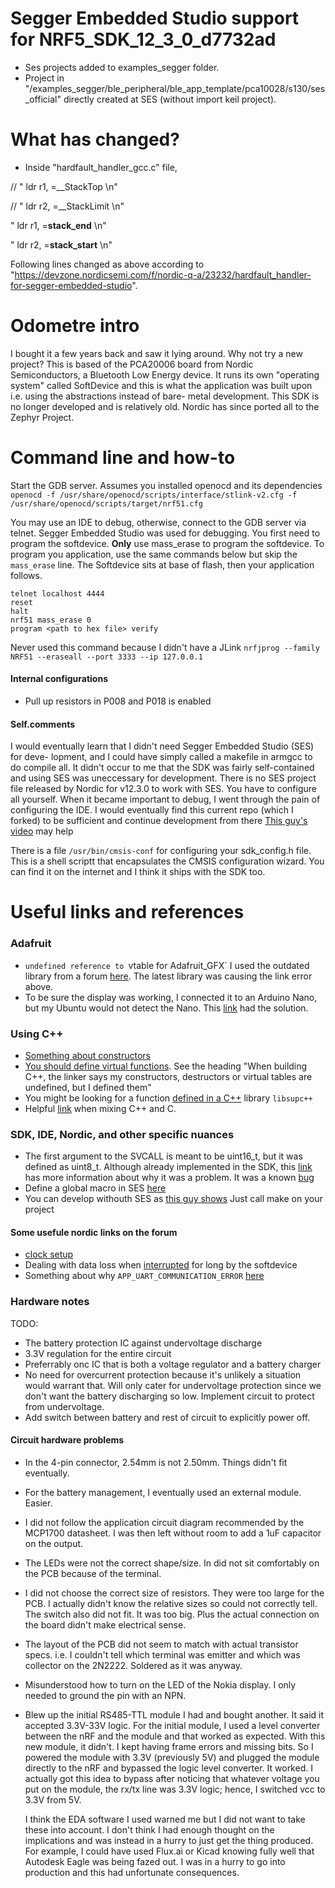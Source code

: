 # Segger Embedded Studio support for NRF5_SDK_12_3_0_d7732ad

- Ses projects added to examples_segger folder.
- Project in "/examples_segger/ble_peripheral/ble_app_template/pca10028/s130/ses_official"
directly created at SES (without import keil project).

# What has changed?

- Inside "hardfault_handler_gcc.c" file,

// "   ldr   r1, =__StackTop                  \n"

// "   ldr   r2, =__StackLimit                \n"

"   ldr   r1, =__stack_end__                \n"

"   ldr   r2, =__stack_start__              \n"


Following lines changed as above according to "https://devzone.nordicsemi.com/f/nordic-q-a/23232/hardfault_handler-for-segger-embedded-studio".

# Odometre intro
I bought it a few years back and saw it lying around. Why not try a new project?
This is based of the PCA20006 board from Nordic Semiconductors, a Bluetooth Low
Energy device. It runs its own "operating system" called SoftDevice and this is
what the application was built upon i.e. using the abstractions instead of bare-
metal development. This SDK is no longer developed and is relatively old. Nordic
has since ported all to the Zephyr Project.

# Command line and how-to

Start the GDB server. Assumes you installed openocd and its dependencies
`openocd -f /usr/share/openocd/scripts/interface/stlink-v2.cfg -f /usr/share/openocd/scripts/target/nrf51.cfg`

You may use an IDE to debug, otherwise, connect to the GDB server via telnet. Segger Embedded Studio was used for debugging.
You first need to program the softdevice. **Only** use mass_erase to program the softdevice. To program you application, use the
same commands below but skip the `mass_erase` line. The Softdevice sits at base of flash, then your application follows.
```
telnet localhost 4444
reset
halt
nrf51 mass_erase 0
program <path to hex file> verify
```

Never used this command because I didn't have a JLink
`nrfjprog --family NRF51 --eraseall --port 3333 --ip 127.0.0.1`

#### Internal configurations
* Pull up resistors in P008 and P018 is enabled

#### Self.comments

I would eventually learn that I didn't need Segger Embedded Studio (SES) for deve-
lopment, and I could have simply called a makefile in armgcc to do compile all. It didn't occur
to me that the SDK was fairly self-contained and using SES was uneccessary for development.
There is no SES project file released by Nordic for v12.3.0 to work with SES. You have to configure all yourself. When it became important to debug, I went through the pain of configuring the IDE. I would eventually find this current repo (which I forked) to be sufficient and continue development from there [This guy's video](https://www.youtube.com/watch?v=o_9Lmm0SYr8) may help

There is a file `/usr/bin/cmsis-conf` for configuring your sdk_config.h file. This is a
shell scriptt that encapsulates the CMSIS configuration wizard. You can find it on the internet and I think it ships with the SDK too.


# Useful links and references

### Adafruit
- `undefined reference to `vtable for Adafruit_GFX`
I used the outdated library from a forum [here](https://forum.pjrc.com/threads/10-Adafruit-PCD8544-LCD-library). The latest library
was causing the link error above.
- To be sure the display was working, I connected it to an Arduino Nano, but my Ubuntu would not detect the Nano.
This [link](https://forum.arduino.cc/t/ubuntu-arduino-ide-not-showing-any-ports/1043925) had the solution.

### Using C++
- [Something about constructors](https://devzone.nordicsemi.com/f/nordic-q-a/42453/undefined-reference-to-vtable-for-__cxxabiv1-__si_class_type_info)
- [You should define virtual functions](https://gcc.gnu.org/faq.html#vtables). See the heading "When building C++, the linker says my constructors, destructors or virtual tables are undefined, but I defined them"
- You might be looking for a function [defined in a C++](https://gcc.gnu.org/legacy-ml/gcc-help/2009-10/msg00320.html) library `libsupc++`
- Helpful [link](https://isocpp.org/wiki/faq/mixing-c-and-cpp) when mixing C++ and C.

### SDK, IDE, Nordic, and other specific nuances
- The first argument to the SVCALL is meant to be uint16_t, but it was defined as uint8_t. Although already implemented in the SDK,
this [link](https://devzone.nordicsemi.com/f/nordic-q-a/13019/compiling-with-g-error-asm-operand-0-probably-doesn-t-match-constraints) has more information about why it was a problem. It was a known [bug](https://devzone.nordicsemi.com/f/nordic-q-a/2232/upgrading-to-sdk-5-2-0-breaks-build)
- Define a global macro in SES [here](https://studio.segger.com/index.htm?https://studio.segger.com/ide_project_macros.htm)
- You can develop withouth SES as [this guy shows](https://www.youtube.com/watch?v=o_9Lmm0SYr8)
Just call make on your project

#### Some usefule nordic links on the forum
- [clock setup](https://devzone.nordicsemi.com/f/nordic-q-a/4118/what-is-the-high-frequency-clock-model-for-nrf51)
- Dealing with data loss when [interrupted](https://devzone.nordicsemi.com/f/nordic-q-a/294/what-s-the-maximum-of-baud-rate-supported-of-uart) for long by the softdevice
- Something about why `APP_UART_COMMUNICATION_ERROR` [here](https://devzone.nordicsemi.com/f/nordic-q-a/60038/app_uart_communication_error/245875)

### Hardware notes

TODO:
- The battery protection IC against undervoltage discharge
- 3.3V regulation for the entire circuit
- Preferrably onc IC that is both a voltage regulator and a battery charger
- No need for overcurrent protection because it's unlikely a situation would
warrant that. Will only cater for undervoltage protection since we don't want
the battery discharging so low. Implement circuit to protect from undervoltage.
- Add switch between battery and rest of circuit to explicitly power off.


#### Circuit hardware problems
- In the 4-pin connector, 2.54mm is not 2.50mm. Things didn't fit eventually.
- For the battery management, I eventually used an external module. Easier.
- I did not follow the application circuit diagram recommended by the MCP1700 datasheet.
  I was then left without room to add a 1uF capacitor on the output.
- The LEDs were not the correct shape/size. In did not sit comfortably on the PCB because of
  the terminal.
- I did not choose the correct size of resistors. They were too large for the PCB. I actually didn't
  know the relative sizes so could not correctly tell. The switch also did not fit. It was too big.
  Plus the actual connection on the board didn't make electrical sense.
- The layout of the PCB did not seem to match with actual transistor specs. i.e. I couldn't tell which
  terminal was emitter and which was collector on the 2N2222. Soldered as it was anyway.
- Misunderstood how to turn on the LED of the Nokia display. I only needed to ground the pin with an
  NPN.
- Blew up the initial RS485-TTL module I had and bought another. It said it accepted 3.3V-33V logic.
  For the initial module, I used a level converter between the nRF and the module and that worked as
  expected. With this new module, it didn't. I kept having frame errors and missing bits. So I powered
  the module with 3.3V (previously 5V) and plugged the module directly to the nRF and bypassed the
  logic level converter. It worked.
  I actually got this idea to bypass after noticing that whatever voltage you put on the module, the
  rx/tx line was 3.3V logic; hence, I switched vcc to 3.3V from 5V.

  I think the EDA software I used warned me but I did not want to take these into account. I don't
  think I had enough thought on the implications and was instead in a hurry to just get the thing
  produced. For example, I could have used Flux.ai or Kicad knowing fully well that Autodesk Eagle
  was being fazed out. I was in a hurry to go into production and this had unfortunate consequences.
